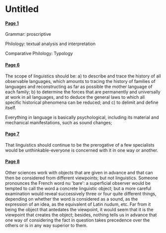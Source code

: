 # Untitled


#### [Page 1](highlights://02_Saussure1#page=1)

Grammar: proscriptive

Philology: textual analysis and interpretation

Comparative Philology: Typology

#### [Page 6](highlights://02_Saussure1#page=6)

The scope of linguistics should be:
a) to describe and trace the history of all observable languages,
which amounts to tracing the history of families of languages and
reconstructing as far as possible the mother language of each
family;
b) to determine the forces that are permanently and universally
at work in all languages, and to deduce the general laws to which
all specific historical phenomena can be reduced; and
c) to delimit and define itself.

Everything in
language is basically psychological, including its material and
mechanical manifestations, such as sound changes;

#### [Page 7](highlights://02_Saussure1#page=7)

That linguistics should continue to be the prerogative of a few
specialists would be unthinkable-everyone is concerned with it in
one way or another.

#### [Page 8](highlights://02_Saussure1#page=8)

Other sciences work with objects that are given in advance and
that can then be considered from different viewpoints; but not
linguistics. Someone pronounces the French word nu 'bare': a
superficial observer would be tempted to call the word a concrete
linguistic object; but a more careful examination would reveal
successively three or four quite different things, depending on
whether the word is considered as a sound, as the expression of an
idea, as the equivalent of Latin nudum, etc. Far from it being the
object that antedates the viewpoint, it would seem that it is the
viewpoint that creates the object; besides, nothing tells us in
advance that one way of considering the fact in question takes
precedence over the others or is in any way superior to them.


